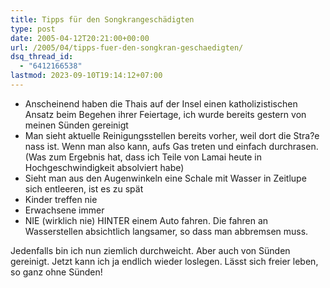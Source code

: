 ```yaml
---
title: Tipps für den Songkrangeschädigten
type: post
date: 2005-04-12T20:21:00+00:00
url: /2005/04/tipps-fuer-den-songkran-geschaedigten/
dsq_thread_id:
  - "6412166538"
lastmod: 2023-09-10T19:14:12+07:00
---
```

  * Anscheinend haben die Thais auf der Insel einen katholizistischen Ansatz beim Begehen ihrer Feiertage, ich wurde bereits gestern von meinen Sünden gereinigt
  * Man sieht aktuelle Reinigungsstellen bereits vorher, weil dort die Stra?e nass ist. Wenn man also kann, aufs Gas treten und einfach durchrasen. (Was zum Ergebnis hat, dass ich Teile von Lamai heute in Hochgeschwindigkeit absolviert habe)
  * Sieht man aus den Augenwinkeln eine Schale mit Wasser in Zeitlupe sich entleeren, ist es zu spät
  * Kinder treffen nie
  * Erwachsene immer
  * NIE (wirklich nie) HINTER einem Auto fahren. Die fahren an Wasserstellen absichtlich langsamer, so dass man abbremsen muss.

Jedenfalls bin ich nun ziemlich durchweicht. Aber auch von Sünden gereinigt. Jetzt kann ich ja endlich wieder loslegen. Lässt sich freier leben, so ganz ohne Sünden!
